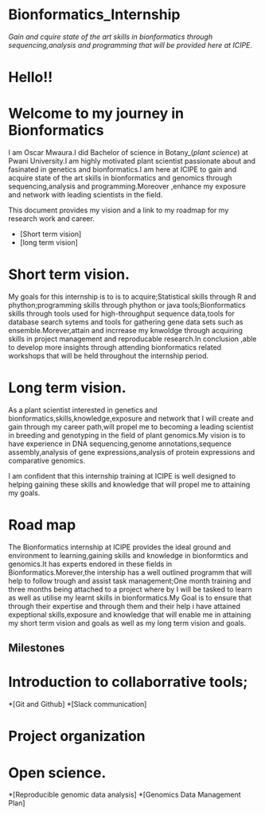 # Bionformatics_Internship
*Gain and cquire state of the art skills in bionformatics through sequencing,analysis and programming that will be provided here at ICIPE*.

# Hello!!

# Welcome to my journey in Bionformatics

I am Oscar Mwaura.I did Bachelor of science in Botany_(*plant science*) at Pwani University.I am highly motivated plant scientist passionate about and fasinated in genetics and bionformatics.I am here at ICIPE to gain and acquire state of the art skills in bionformatics and genomics through sequencing,analysis and programming.Moreover ,enhance my exposure and network with leading scientists in the field.

This document provides my vision and a link to my roadmap for my research work and career.

* [Short term vision]
* [long term vision]

# Short term vision.

My goals for this internship is to is to acquire;Statistical skills through R and phython;programming skills through phython or java tools;Bionformatics skills through tools used for high-throughput sequence data,tools for database search sytems and tools for gathering gene data sets such as ensemble.Morever,attain and incrrease my knwoldge through acquiring skills in project management and reproducable research.In conclusion ,able to develop more insights through attending bionformatics related workshops that will be held throughout the internship period.

# Long term vision.

As a plant scientist interested in genetics and bionformatics,skills,knowledge,exposure and network that I will create and gain through my career path,will propel me to becoming a leading scientist in breeding and genotyping in the field of plant genomics.My vision is to have experience in DNA sequencing,genome annotations,sequence assembly,analysis of gene expressions,analysis of protein expressions and comparative genomics.


I am confident that this internship training at ICIPE is well designed to helping gaining these skills and knowledge that will propel me to attaining my goals.


# Road map

The Bionformatics internship at ICIPE provides the ideal ground and environment to learning,gaining skills and knowledge in bionformtics and genomics.It has experts endored in these fields in Bionformatics.Morever,the intership has a well outlined programm that will help to follow trough and assist task management;One month training and three months being attached to a project where by I will be tasked to learn as well as utilise my learnt skills in bionformatics.My Goal is to ensure that through their expertise and through them and their help i have attained expeptional skills,exposure and knowledge that will enable me in attaining my short term vision and goals as well as my long term vision and goals.

## Milestones

# Introduction to collaborrative tools;
  *[Git and Github]
  *[Slack communication]
# Project organization
# Open science.
  *[Reproducible genomic data analysis]
  *[Genomics Data Management Plan]






